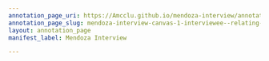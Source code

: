 ```yaml
---
annotation_page_uri: https://Amcclu.github.io/mendoza-interview/annotations/mendoza-interview-canvas-1-interviewee--relating-firsthand-experience--consideration--body-language--raised-eyebrow---gesturing.json
annotation_page_slug: mendoza-interview-canvas-1-interviewee--relating-firsthand-experience--consideration--body-language--raised-eyebrow---gesturing
layout: annotation_page
manifest_label: Mendoza Interview

---
```

